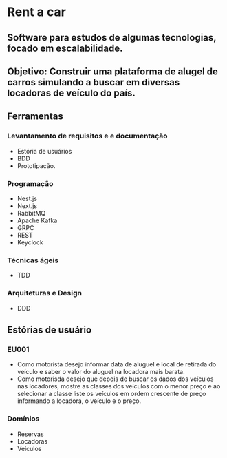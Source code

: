 # Rent a car

## Software para estudos de algumas tecnologias, focado em escalabilidade.


## Objetivo: Construir uma plataforma de alugel de carros simulando a buscar em diversas locadoras  de veículo do país.

## Ferramentas

### Levantamento de requisitos e e documentação

- Estória de usuários
- BDD
- Prototipação.

### Programação

- Nest.js
- Next.js
- RabbitMQ
- Apache Kafka
- GRPC
- REST
- Keyclock

### Técnicas ágeis

- TDD

### Arquiteturas e Design

- DDD





## Estórias de usuário

### EU001

- Como motorista desejo informar data de aluguel e local de retirada do veículo e saber o valor do aluguel na locadora mais barata.
- Como motorisda desejo que depois de buscar os dados dos veículos nas locadores, mostre as classes dos veículos com o menor preço e ao selecionar a classe
liste os veículos em ordem crescente de preço informando a locadora, o veículo e o preço.


### Domínios

 - Reservas
 - Locadoras
 - Veiculos
